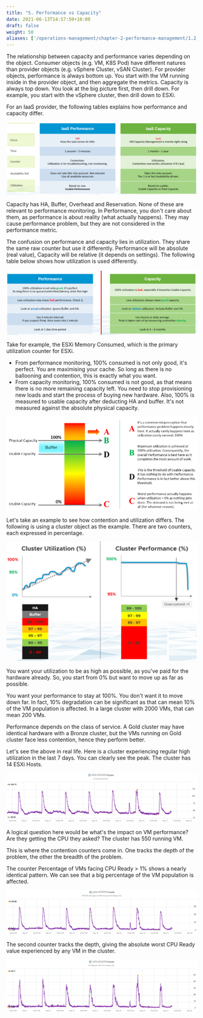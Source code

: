 ```yaml
---
title: "5. Performance vs Capacity"
date: 2021-06-13T14:57:50+10:00
draft: false
weight: 50
aliases: ['/operations-management/chapter-2-performance-management/1.2.5-performance-vs-capacity']
---
```


The relationship between capacity and performance varies depending on the object. Consumer objects (e.g. VM, K8S Pod) have different natures than provider objects (e.g. vSphere Cluster, vSAN Cluster). For provider objects, performance is always bottom up. You start with the VM running inside in the provider object, and then aggregate the metrics. Capacity is always top down. You look at the big picture first, then drill down. For example, you start with the vSphere cluster, then drill down to ESXi.

For an IaaS provider, the following tables explains how performance and capacity differ.

![IaaS performance to Capacity table](1.2.5-fig-1.png)

Capacity has HA, Buffer, Overhead and Reservation. None of these are relevant to performance monitoring. In Performance, you don't care about them, as performance is about reality (what actually happens). They may cause performance problem, but they are not considered in the performance metric.

The confusion on performance and capacity lies in utilization. They share the same raw counter but use it differently. Performance will be absolute (real value), Capacity will be relative (it depends on settings). The following table below shows how utilization is used differently.

![performance and capacity breakdown](1.2.5-fig-2.png)

Take for example, the ESXi Memory Consumed, which is the primary utilization counter for ESXi.

- From performance monitoring, 100% consumed is not only good, it's perfect. You are maximising your cache. So long as there is no ballooning and contention, this is exactly what you want.
- From capacity monitoring, 100% consumed is not good, as that means there is no more remaining capacity left. You need to stop provisioning new loads and start the process of buying new hardware. Also, 100% is measured to usable capacity after deducting HA and buffer. It's not measured against the absolute physical capacity.

![performance overlay with capacity](1.2.5-fig-3.png)

Let's take an example to see how contention and utilization differs. The following is using a cluster object as the example. There are two counters, each expressed in percentage.

![cluster util vs cluster perf](1.2.5-fig-4.png)

You want your utilization to be as high as possible, as you've paid for the hardware already. So, you start from 0% but want to move up as far as possible.

You want your performance to stay at 100%. You don't want it to move down far. In fact, 10% degradation can be significant as that can mean 10% of the VM population is affected. In a large cluster with 2000 VMs, that can mean 200 VMs.

Performance depends on the class of service. A Gold cluster may have identical hardware with a Bronze cluster, but the VMs running on Gold cluster face less contention, hence they perform better.

Let's see the above in real life. Here is a cluster experiencing regular high utilization in the last 7 days. You can clearly see the peak. The cluster has 14 ESXi Hosts.

![Cluster CPU demand example](1.2.5-fig-5.png)

A logical question here would be what's the impact on VM performance? Are they getting the CPU they asked? The cluster has 550 running VM.

This is where the contention counters come in. One tracks the depth of the problem, the other the breadth of the problem.

The counter Percentage of VMs facing CPU Ready > 1% shows a nearly identical pattern. We can see that a big percentage of the VM population is affected.

![Cluster CPU Ready % example](1.2.5-fig-6.png)

The second counter tracks the depth, giving the absolute worst CPU Ready value experienced by any VM in the cluster.

![Cluster CPU Ready % example](1.2.5-fig-7.png)

